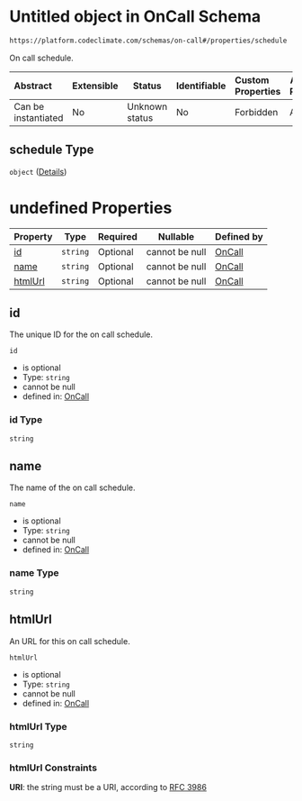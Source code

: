 # Untitled object in OnCall Schema

```txt
https://platform.codeclimate.com/schemas/on-call#/properties/schedule
```

On call schedule.


| Abstract            | Extensible | Status         | Identifiable | Custom Properties | Additional Properties | Access Restrictions | Defined In                                                                           |
| :------------------ | ---------- | -------------- | ------------ | :---------------- | --------------------- | ------------------- | ------------------------------------------------------------------------------------ |
| Can be instantiated | No         | Unknown status | No           | Forbidden         | Allowed               | none                | [OnCall.schema.json\*](../../spec/schemas/OnCall.schema.json "open original schema") |

## schedule Type

`object` ([Details](oncall-properties-schedule.md))

# undefined Properties

| Property            | Type     | Required | Nullable       | Defined by                                                                                                                                                 |
| :------------------ | -------- | -------- | -------------- | :--------------------------------------------------------------------------------------------------------------------------------------------------------- |
| [id](#id)           | `string` | Optional | cannot be null | [OnCall](oncall-properties-schedule-properties-id.md "https&#x3A;//platform.codeclimate.com/schemas/on-call#/properties/schedule/properties/id")           |
| [name](#name)       | `string` | Optional | cannot be null | [OnCall](oncall-properties-schedule-properties-name.md "https&#x3A;//platform.codeclimate.com/schemas/on-call#/properties/schedule/properties/name")       |
| [htmlUrl](#htmlUrl) | `string` | Optional | cannot be null | [OnCall](oncall-properties-schedule-properties-htmlurl.md "https&#x3A;//platform.codeclimate.com/schemas/on-call#/properties/schedule/properties/htmlUrl") |

## id

The unique ID for the on call schedule.


`id`

-   is optional
-   Type: `string`
-   cannot be null
-   defined in: [OnCall](oncall-properties-schedule-properties-id.md "https&#x3A;//platform.codeclimate.com/schemas/on-call#/properties/schedule/properties/id")

### id Type

`string`

## name

The name of the on call schedule.


`name`

-   is optional
-   Type: `string`
-   cannot be null
-   defined in: [OnCall](oncall-properties-schedule-properties-name.md "https&#x3A;//platform.codeclimate.com/schemas/on-call#/properties/schedule/properties/name")

### name Type

`string`

## htmlUrl

An URL for this on call schedule.


`htmlUrl`

-   is optional
-   Type: `string`
-   cannot be null
-   defined in: [OnCall](oncall-properties-schedule-properties-htmlurl.md "https&#x3A;//platform.codeclimate.com/schemas/on-call#/properties/schedule/properties/htmlUrl")

### htmlUrl Type

`string`

### htmlUrl Constraints

**URI**: the string must be a URI, according to [RFC 3986](https://tools.ietf.org/html/rfc4291 "check the specification")
